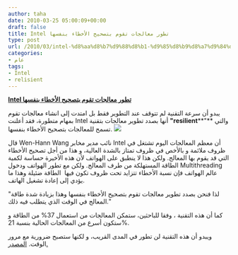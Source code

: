 ```yaml
---
author: taha
date: 2010-03-25 05:00:09+00:00
draft: false
title: Intel تطور معالجات تقوم بتصحيح الأخطاء بنفسها
type: post
url: /2010/03/intel-%d8%aa%d8%b7%d9%88%d8%b1-%d9%85%d8%b9%d8%a7%d9%84%d8%ac%d8%a7%d8%aa-%d8%aa%d9%82%d9%88%d9%85-%d8%a8%d8%aa%d8%b5%d8%ad%d9%8a%d8%ad-%d8%a7%d9%84%d8%a3%d8%ae%d8%b7%d8%a7%d8%a1-%d8%a8%d9%86%d9%81/
categories:
- عام
tags:
- Intel
- relisient
---
```


[**Intel تطور معالجات تقوم بتصحيح الأخطاء بنفسها**](https://www.it-scoop.com/2010/03/intel-%d8%aa%d8%b7%d9%88%d8%b1-%d9%85%d8%b9%d8%a7%d9%84%d8%ac%d8%a7%d8%aa-%d8%aa%d9%82%d9%88%d9%85-%d8%a8%d8%aa%d8%b5%d8%ad%d9%8a%d8%ad-%d8%a7%d9%84%d8%a3%d8%ae%d8%b7%d8%a7%d8%a1-%d8%a8%d9%86%d9%81/)


يبدو أن سرعة التقنية لم تتوقف عند التطوير فقط بل امتدت إلى انشاء معالجات تقوم بمهام متطورة، فقد أعلنت Intel أنها بصدد تطوير معالجات بتقنية **"resilient****"** والتي تسمح  للمعالجات بتصحيح الأخطاء بنفسها.
[![](https://www.it-scoop.com/wp-content/uploads/2009/12/intel-logo.jpg)
](https://www.it-scoop.com/2010/03/intel-%d8%aa%d8%b7%d9%88%d8%b1-%d9%85%d8%b9%d8%a7%d9%84%d8%ac%d8%a7%d8%aa-%d8%aa%d9%82%d9%88%d9%85-%d8%a8%d8%aa%d8%b5%d8%ad%d9%8a%d8%ad-%d8%a7%d9%84%d8%a3%d8%ae%d8%b7%d8%a7%d8%a1-%d8%a8%d9%86%d9%81/)

قال Wen-Hann Wang نائب مدير مخابر Intel أن معظم المعالجات اليوم  تشتغل في ظروف ملائمة و بالأخص في ظروف تمتاز بالشدة العالية، و هذا من أجل تصحيح الأخطاء التي قد يقوم بها المعالج. ولكن هذا لا ينطبق على الهواتف لأن هذه الأخيرة حساسة لكمية الطاقة المستهلكة من طرف المعالج.
ولكن مع تطور الهواتف ودخول Multithreading عالم الهواتف فإن نسبة الأخطاء تتزايد تحت ظروف تكون فيها  الطاقة ضئيلة وهذا ما يؤدي إلى إعادة تشغيل الهاتف.

"لذا فنحن بصدد تطوير معالجات تقوم بتصحيح الأخطاء بنفسها وهذا بزيادة شدة طاقة المعالج في الوقت الذي يتطلب فيه ذلك."

كما أن هذه التقنية ، وفقا للباحثين، ستمكن المعالجات من استعمال 37% من الطاقة و ستكون أسرع من المعالجات الحالية بنسبة 21%.

ويبدو أن هذه التقنية لن تطور  في المدى القريب، و لكنها ستصبح ضرورية مع مرور الوقت.
[المصدر.](http://www.technologyreview.com/computing/24843/page1/)
